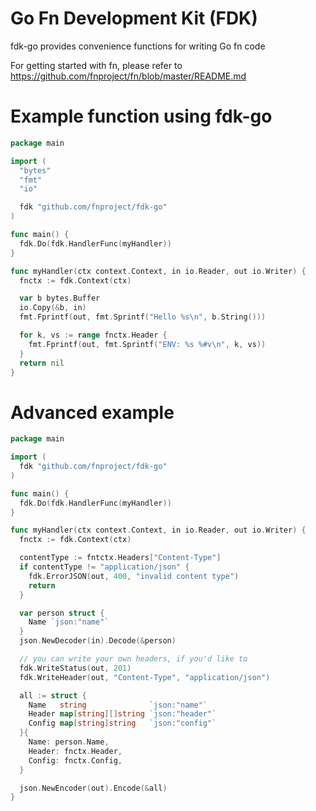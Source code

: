# Go Fn Development Kit (FDK)

fdk-go provides convenience functions for writing Go fn code

For getting started with fn, please refer to https://github.com/fnproject/fn/blob/master/README.md

# Example function using fdk-go

```go
package main

import (
  "bytes"
  "fmt"
  "io"

  fdk "github.com/fnproject/fdk-go"
)

func main() {
  fdk.Do(fdk.HandlerFunc(myHandler))
}

func myHandler(ctx context.Context, in io.Reader, out io.Writer) {
  fnctx := fdk.Context(ctx)

  var b bytes.Buffer
  io.Copy(&b, in)
  fmt.Fprintf(out, fmt.Sprintf("Hello %s\n", b.String()))

  for k, vs := range fnctx.Header {
    fmt.Fprintf(out, fmt.Sprintf("ENV: %s %#v\n", k, vs))
  }
  return nil
}
```

# Advanced example

```go
package main

import (
  fdk "github.com/fnproject/fdk-go"
)

func main() {
  fdk.Do(fdk.HandlerFunc(myHandler))
}

func myHandler(ctx context.Context, in io.Reader, out io.Writer) {
  fnctx := fdk.Context(ctx)

  contentType := fntctx.Headers["Content-Type"]
  if contentType != "application/json" {
    fdk.ErrorJSON(out, 400, "invalid content type")
    return
  }

  var person struct {
    Name `json:"name"`
  }
  json.NewDecoder(in).Decode(&person)

  // you can write your own headers, if you'd like to
  fdk.WriteStatus(out, 201)
  fdk.WriteHeader(out, "Content-Type", "application/json")

  all := struct {
    Name   string              `json:"name"`
    Header map[string][]string `json:"header"`
    Config map[string]string   `json:"config"`
  }{
    Name: person.Name,
    Header: fnctx.Header,
    Config: fnctx.Config,
  }

  json.NewEncoder(out).Encode(&all)
}
```
